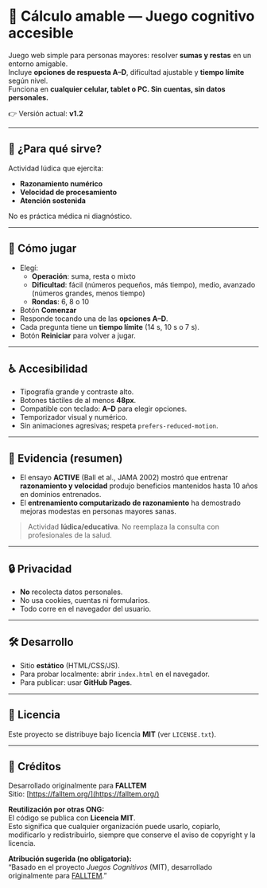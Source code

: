 # 🧮 Cálculo amable — Juego cognitivo accesible

Juego web simple para personas mayores: resolver **sumas y restas** en un entorno amigable.  
Incluye **opciones de respuesta A–D**, dificultad ajustable y **tiempo límite** según nivel.  
Funciona en **cualquier celular, tablet o PC. Sin cuentas, sin datos personales.**

👉 Versión actual: **v1.2**

---

## 🎯 ¿Para qué sirve?
Actividad lúdica que ejercita:
- **Razonamiento numérico**  
- **Velocidad de procesamiento**  
- **Atención sostenida**

No es práctica médica ni diagnóstico.

---

## 🚀 Cómo jugar
- Elegí:
  - **Operación**: suma, resta o mixto  
  - **Dificultad**: fácil (números pequeños, más tiempo), medio, avanzado (números grandes, menos tiempo)  
  - **Rondas**: 6, 8 o 10
- Botón **Comenzar**
- Responde tocando una de las **opciones A–D**.  
- Cada pregunta tiene un **tiempo límite** (14 s, 10 s o 7 s).  
- Botón **Reiniciar** para volver a jugar.

---

## ♿ Accesibilidad
- Tipografía grande y contraste alto.  
- Botones táctiles de al menos **48px**.  
- Compatible con teclado: **A–D** para elegir opciones.  
- Temporizador visual y numérico.  
- Sin animaciones agresivas; respeta `prefers-reduced-motion`.

---

## 📖 Evidencia (resumen)
- El ensayo **ACTIVE** (Ball et al., JAMA 2002) mostró que entrenar **razonamiento y velocidad** produjo beneficios mantenidos hasta 10 años en dominios entrenados.  
- El **entrenamiento computarizado de razonamiento** ha demostrado mejoras modestas en personas mayores sanas.

> Actividad **lúdica/educativa**. No reemplaza la consulta con profesionales de la salud.

---

## 🔒 Privacidad
- **No** recolecta datos personales.  
- No usa cookies, cuentas ni formularios.  
- Todo corre en el navegador del usuario.  

---

## 🛠 Desarrollo
- Sitio **estático** (HTML/CSS/JS).  
- Para probar localmente: abrir `index.html` en el navegador.  
- Para publicar: usar **GitHub Pages**.

---

## 📂 Licencia
Este proyecto se distribuye bajo licencia **MIT** (ver `LICENSE.txt`).

---

## 🙌 Créditos
Desarrollado originalmente para **FALLTEM**  
Sitio: [https://falltem.org/](https://falltem.org/)

**Reutilización por otras ONG:**  
El código se publica con **Licencia MIT**.  
Esto significa que cualquier organización puede usarlo, copiarlo, modificarlo y redistribuirlo, siempre que conserve el aviso de copyright y la licencia.

**Atribución sugerida (no obligatoria):**  
“Basado en el proyecto *Juegos Cognitivos* (MIT), desarrollado originalmente para [FALLTEM](https://falltem.org/).”
